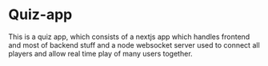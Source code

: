 # Quiz-app

This is a quiz app, which consists of a nextjs app which handles frontend and most of backend stuff and a node websocket server used to connect all players and allow real time play of many users together.

